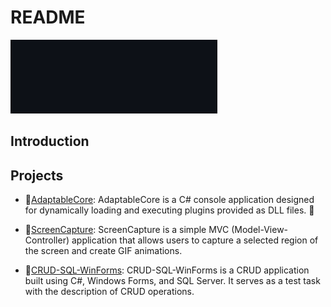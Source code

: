 ﻿# README

![Header](assets/header.png)

## Introduction

## Projects

- 🔌[AdaptableCore](https://github.com/IWorldManI/AdaptableCore): AdaptableCore is a C# console application designed for dynamically loading and executing plugins provided as DLL files. 🔌

- 📸[ScreenCapture](https://github.com/IWorldManI/ScreenCapture): ScreenCapture is a simple MVC (Model-View-Controller) application that allows users to capture a selected region of the screen and create GIF animations. 

- 📝[CRUD-SQL-WinForms](https://github.com/IWorldManI/CRUD-SQL-WinForms): CRUD-SQL-WinForms is a CRUD application built using C#, Windows Forms, and SQL Server. It serves as a test task with the description of CRUD operations. 
